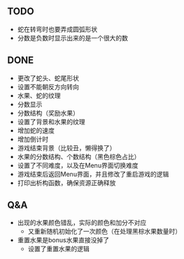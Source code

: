 ## TODO
* 蛇在转弯时也要弄成圆弧形状
* 分数是负数时显示出来的是一个很大的数


## DONE
* 更改了蛇头、蛇尾形状
* 设置不能朝反方向转向
* 水果、蛇的纹理
* 分数显示
* 分数结构（奖励水果）
* 设置了背景和水果的纹理
* 增加蛇的速度
* 增加倒计时
* 游戏结束背景（比较丑，懒得换了）
* 水果的分数结构、个数结构（黑色棕色占比）
* 设置了不同难度，以及在Menu界面切换难度
* 游戏结束后返回Menu界面，并且修改了重启游戏的逻辑
* 打印出析构函数，确保资源正确释放

## Q&A
* 出现的水果颜色错乱，实际的颜色和加分不对应
  * 又重新随机初始化了一次颜色（在处理黑棕水果数量时）
* 重置水果是bonus水果直接没掉了
  * 设置了重置水果的逻辑